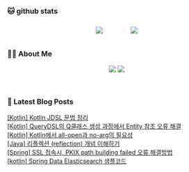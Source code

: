 
###  🐱 github stats  

<div id="main" align="center">
    <img src="https://github-readme-stats.vercel.app/api?username=peterica&count_private=true&show_icons=true&theme=radical"
        style="height: auto; margin-left: 20px; margin-right: 20px; padding: 10px;"/>
    <img src="https://github-readme-stats.vercel.app/api/top-langs/?username=peterica&layout=compact"   
        style="height: auto; margin-left: 20px; margin-right: 20px; padding: 10px;"/>
</div>

###  💁‍♀️ About Me  
<p align="center">
    <a href="https://peterica.tistory.com/"><img src="https://img.shields.io/badge/Blog-FF5722?style=flat-square&logo=Blogger&logoColor=white"/></a>
    <a href="mailto:ilovefran.ofm@gmail.com"><img src="https://img.shields.io/badge/Gmail-d14836?style=flat-square&logo=Gmail&logoColor=white&link=ilovefran.ofm@gmail.com"/></a>
</p>

<br>

### 📕 Latest Blog Posts   

<a href ="https://peterica.tistory.com/739"> [Kotlin] Kotlin JDSL 문법 정리 </a> <br><a href ="https://peterica.tistory.com/712"> [Kotlin] QueryDSL의 Q클래스 생성 과정에서 Entity 참조 오류 해결 </a> <br><a href ="https://peterica.tistory.com/735"> [Kotlin] Kotlin에서 all-open과 no-arg의 필요성 </a> <br><a href ="https://peterica.tistory.com/724"> [Java] 리플렉션 (reflection) 개념 이해하기 </a> <br><a href ="https://peterica.tistory.com/734"> [Spring] SSL 접속시, PKIX path building failed 오류 해결방법 </a> <br><a href ="https://peterica.tistory.com/731"> [kotlin] Spring Data Elasticsearch 샘플코드 </a> <br>